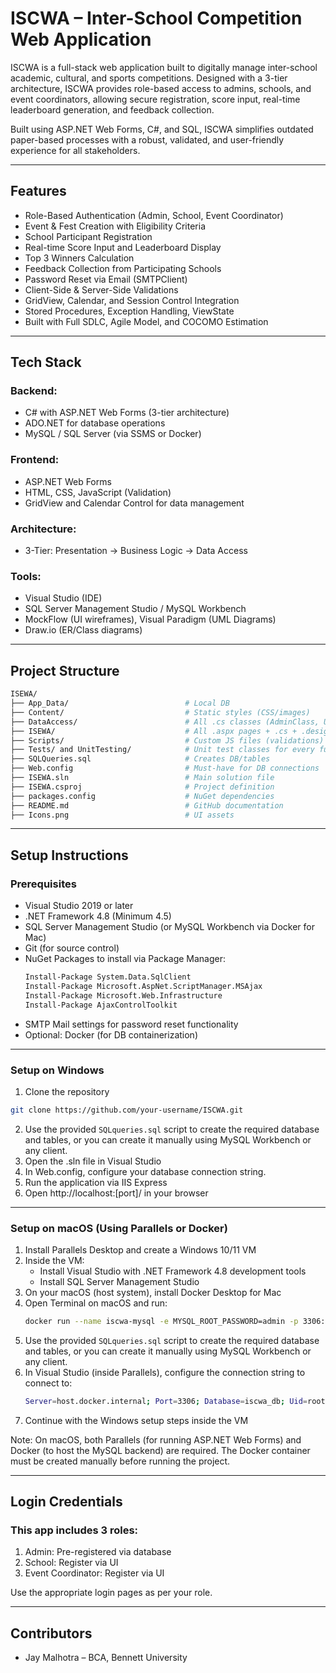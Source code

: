 # ISCWA – Inter-School Competition Web Application

ISCWA is a full-stack web application built to digitally manage inter-school academic, cultural, and sports competitions. Designed with a 3-tier architecture, ISCWA provides role-based access to admins, schools, and event coordinators, allowing secure registration, score input, real-time leaderboard generation, and feedback collection.

Built using ASP.NET Web Forms, C#, and SQL, ISCWA simplifies outdated paper-based processes with a robust, validated, and user-friendly experience for all stakeholders.

---

## Features

- Role-Based Authentication (Admin, School, Event Coordinator)
- Event & Fest Creation with Eligibility Criteria
- School Participant Registration
- Real-time Score Input and Leaderboard Display
- Top 3 Winners Calculation
- Feedback Collection from Participating Schools
- Password Reset via Email (SMTPClient)
- Client-Side & Server-Side Validations
- GridView, Calendar, and Session Control Integration
- Stored Procedures, Exception Handling, ViewState
- Built with Full SDLC, Agile Model, and COCOMO Estimation

---

## Tech Stack

### Backend:
- C# with ASP.NET Web Forms (3-tier architecture)
- ADO.NET for database operations
- MySQL / SQL Server (via SSMS or Docker)

### Frontend:
- ASP.NET Web Forms
- HTML, CSS, JavaScript (Validation)
- GridView and Calendar Control for data management

### Architecture:
- 3-Tier: Presentation → Business Logic → Data Access

### Tools:
- Visual Studio (IDE)
- SQL Server Management Studio / MySQL Workbench
- MockFlow (UI wireframes), Visual Paradigm (UML Diagrams)
- Draw.io (ER/Class diagrams)

---

## Project Structure

```bash
ISEWA/
├── App_Data/                          # Local DB
├── Content/                           # Static styles (CSS/images)
├── DataAccess/                        # All .cs classes (AdminClass, UserClass, etc.)
├── ISEWA/                             # All .aspx pages + .cs + .designer.cs
├── Scripts/                           # Custom JS files (validations)
├── Tests/ and UnitTesting/            # Unit test classes for every function
├── SQLQueries.sql                     # Creates DB/tables
├── Web.config                         # Must-have for DB connections
├── ISEWA.sln                          # Main solution file
├── ISEWA.csproj                       # Project definition
├── packages.config                    # NuGet dependencies
├── README.md                          # GitHub documentation
├── Icons.png                          # UI assets

```

---

## Setup Instructions

### Prerequisites

- Visual Studio 2019 or later
- .NET Framework 4.8 (Minimum 4.5)
- SQL Server Management Studio (or MySQL Workbench via Docker for Mac)
- Git (for source control)
- NuGet Packages to install via Package Manager:
    ```bash
    Install-Package System.Data.SqlClient
    Install-Package Microsoft.AspNet.ScriptManager.MSAjax
    Install-Package Microsoft.Web.Infrastructure
    Install-Package AjaxControlToolkit
    ```
- SMTP Mail settings for password reset functionality
- Optional: Docker (for DB containerization)

---

### Setup on Windows

1. Clone the repository
```bash
git clone https://github.com/your-username/ISCWA.git
```
2. Use the provided `SQLqueries.sql` script to create the required database and tables, or you can create it manually using MySQL Workbench or any client.
3. Open the .sln file in Visual Studio
4. In Web.config, configure your database connection string.
5. Run the application via IIS Express
6. Open http://localhost:[port]/ in your browser

---

### Setup on macOS (Using Parallels or Docker)

1. Install Parallels Desktop and create a Windows 10/11 VM
2. Inside the VM:
   - Install Visual Studio with .NET Framework 4.8 development tools
   - Install SQL Server Management Studio
3. On your macOS (host system), install Docker Desktop for Mac
4. Open Terminal on macOS and run:
   ```bash
   docker run --name iscwa-mysql -e MYSQL_ROOT_PASSWORD=admin -p 3306:3306 -d mysql
   ```
5. Use the provided `SQLqueries.sql` script to create the required database and tables, or you can create it manually using MySQL Workbench or any client.
6. In Visual Studio (inside Parallels), configure the connection string to connect to:
   ```bash
   Server=host.docker.internal; Port=3306; Database=iscwa_db; Uid=root; Pwd=admin;
   ```
7. Continue with the Windows setup steps inside the VM

Note: On macOS, both Parallels (for running ASP.NET Web Forms) and Docker (to host the MySQL backend) are required. The Docker container must be created manually before running the project.

---

## Login Credentials
### This app includes 3 roles:

1. Admin: Pre-registered via database
2. School: Register via UI
3. Event Coordinator: Register via UI

Use the appropriate login pages as per your role.

---

## Contributors

- Jay Malhotra – BCA, Bennett University
